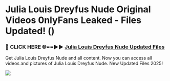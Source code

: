 # Julia Louis Dreyfus Nude Original Videos 0nlyFans Leaked - Files Updated! ()

<h3>🔴 CLICK HERE 🌐==►► <a href="https://tinyurl.com/2p9ay9w9" rel="nofollow">Julia Louis Dreyfus Nude Updated Files</a></h3>

Get Julia Louis Dreyfus Nude and all content. Now you can access all videos and pictures of Julia Louis Dreyfus Nude. New Updated Files 2025!

[![](https://i.imgur.com/KQgVmj3.gif)](https://tinyurl.com/2p9ay9w9)
